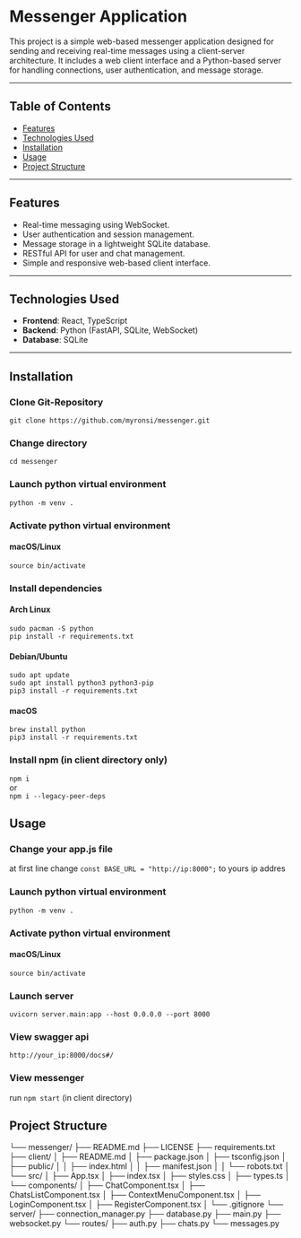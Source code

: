 # Messenger Application

This project is a simple web-based messenger application designed for sending and receiving real-time messages using a client-server architecture. It includes a web client interface and a Python-based server for handling connections, user authentication, and message storage.

---

## Table of Contents
- [Features](#features)
- [Technologies Used](#technologies-used)
- [Installation](#installation)
- [Usage](#usage)
- [Project Structure](#project-structure)

---

## Features
- Real-time messaging using WebSocket.
- User authentication and session management.
- Message storage in a lightweight SQLite database.
- RESTful API for user and chat management.
- Simple and responsive web-based client interface.

---

## Technologies Used
- **Frontend**: React, TypeScript
- **Backend**: Python (FastAPI, SQLite, WebSocket)
- **Database**: SQLite

---

## Installation

### Clone Git-Repository
`git clone https://github.com/myronsi/messenger.git`

### Change directory
`cd messenger`


### Launch python virtual environment
`python -m venv .`

### Activate python virtual environment
#### macOS/Linux
`source bin/activate`

### Install dependencies

#### Arch Linux
`sudo pacman -S python`<br>
`pip install -r requirements.txt`

#### Debian/Ubuntu
`sudo apt update`<br>
`sudo apt install python3 python3-pip`<br>
`pip3 install -r requirements.txt`

#### macOS
`brew install python`<br>
`pip3 install -r requirements.txt`

### Install npm (in client directory only)

`npm i`<br>
or<br>
`npm i --legacy-peer-deps`<br>

## Usage

### Change your app.js file

at first line change `const BASE_URL = "http://ip:8000";` to yours ip addres

### Launch python virtual environment
`python -m venv .`

### Activate python virtual environment
#### macOS/Linux
`source bin/activate`

### Launch server
`uvicorn server.main:app --host 0.0.0.0 --port 8000`

### View swagger api
`http://your_ip:8000/docs#/`

### View messenger
run `npm start` (in client directory)


## Project Structure
└── messenger/
    ├── README.md
    ├── LICENSE
    ├── requirements.txt
    ├── client/
    │   ├── README.md
    │   ├── package.json
    │   ├── tsconfig.json
    │   ├── public/
    │   │   ├── index.html
    │   │   ├── manifest.json
    │   │   └── robots.txt
    │   └── src/
    │       ├── App.tsx
    │       ├── index.tsx
    │       ├── styles.css
    │       ├── types.ts
    │       └── components/
    │           ├── ChatComponent.tsx
    │           ├── ChatsListComponent.tsx
    │           ├── ContextMenuComponent.tsx
    │           ├── LoginComponent.tsx
    │           ├── RegisterComponent.tsx
    │           └── .gitignore
    └── server/
        ├── connection_manager.py
        ├── database.py
        ├── main.py
        ├── websocket.py
        └── routes/
            ├── auth.py
            ├── chats.py
            └── messages.py
